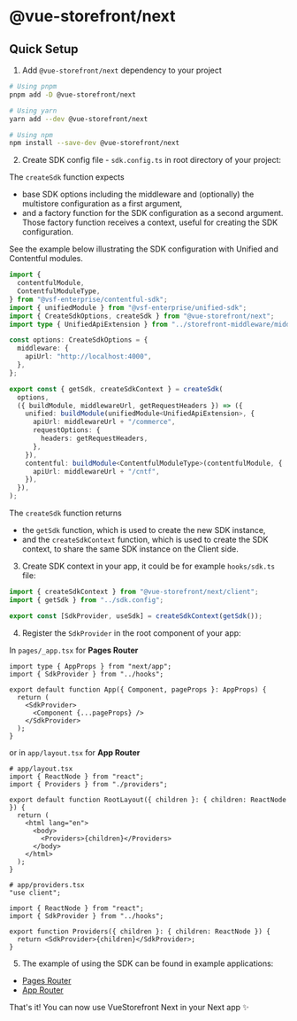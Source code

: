 # @vue-storefront/next

## Quick Setup

1. Add `@vue-storefront/next` dependency to your project

```bash
# Using pnpm
pnpm add -D @vue-storefront/next

# Using yarn
yarn add --dev @vue-storefront/next

# Using npm
npm install --save-dev @vue-storefront/next
```

2. Create SDK config file - `sdk.config.ts` in root directory of your project:

The `createSdk` function expects
- base SDK options including the middleware and (optionally) the multistore configuration as a first argument,
- and a factory function for the SDK configuration as a second argument. Those factory function receives a context, useful for creating the SDK configuration.

See the example below illustrating the SDK configuration with Unified and Contentful modules.

```ts
import {
  contentfulModule,
  ContentfulModuleType,
} from "@vsf-enterprise/contentful-sdk";
import { unifiedModule } from "@vsf-enterprise/unified-sdk";
import { CreateSdkOptions, createSdk } from "@vue-storefront/next";
import type { UnifiedApiExtension } from "../storefront-middleware/middleware.config";

const options: CreateSdkOptions = {
  middleware: {
    apiUrl: "http://localhost:4000",
  },
};

export const { getSdk, createSdkContext } = createSdk(
  options,
  ({ buildModule, middlewareUrl, getRequestHeaders }) => ({
    unified: buildModule(unifiedModule<UnifiedApiExtension>, {
      apiUrl: middlewareUrl + "/commerce",
      requestOptions: {
        headers: getRequestHeaders,
      },
    }),
    contentful: buildModule<ContentfulModuleType>(contentfulModule, {
      apiUrl: middlewareUrl + "/cntf",
    }),
  }),
);
```

The `createSdk` function returns
- the `getSdk` function, which is used to create the new SDK instance,
- and the `createSdkContext` function, which is used to create the SDK context, to share the same SDK instance on the Client side.

3. Create SDK context in your app, it could be for example `hooks/sdk.ts` file:

```ts
import { createSdkContext } from "@vue-storefront/next/client";
import { getSdk } from "../sdk.config";

export const [SdkProvider, useSdk] = createSdkContext(getSdk());
```

4. Register the `SdkProvider` in the root component of your app:

In `pages/_app.tsx` for **Pages Router**

```tsx
import type { AppProps } from "next/app";
import { SdkProvider } from "../hooks";

export default function App({ Component, pageProps }: AppProps) {
  return (
    <SdkProvider>
      <Component {...pageProps} />
    </SdkProvider>
  );
}
```

or in `app/layout.tsx` for **App Router**

```tsx
# app/layout.tsx
import { ReactNode } from "react";
import { Providers } from "./providers";

export default function RootLayout({ children }: { children: ReactNode }) {
  return (
    <html lang="en">
      <body>
        <Providers>{children}</Providers>
      </body>
    </html>
  );
}
```

```tsx
# app/providers.tsx
"use client";

import { ReactNode } from "react";
import { SdkProvider } from "../hooks";

export function Providers({ children }: { children: ReactNode }) {
  return <SdkProvider>{children}</SdkProvider>;
}
```

5. The example of using the SDK can be found in example applications:

- [Pages Router](./__tests__/apps/pages-router)
- [App Router](./__tests__/apps/app-router)

That's it! You can now use VueStorefront Next in your Next app ✨
